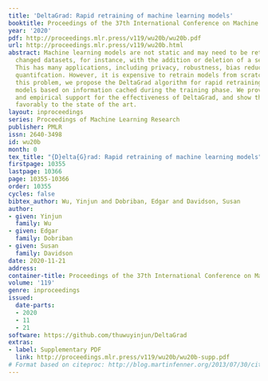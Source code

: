```yaml
---
title: 'DeltaGrad: Rapid retraining of machine learning models'
booktitle: Proceedings of the 37th International Conference on Machine Learning
year: '2020'
pdf: http://proceedings.mlr.press/v119/wu20b/wu20b.pdf
url: http://proceedings.mlr.press/v119/wu20b.html
abstract: Machine learning models are not static and may need to be retrained on slightly
  changed datasets, for instance, with the addition or deletion of a set of data points.
  This has many applications, including privacy, robustness, bias reduction, and uncertainty
  quantifcation. However, it is expensive to retrain models from scratch. To address
  this problem, we propose the DeltaGrad algorithm for rapid retraining machine learning
  models based on information cached during the training phase. We provide both theoretical
  and empirical support for the effectiveness of DeltaGrad, and show that it compares
  favorably to the state of the art.
layout: inproceedings
series: Proceedings of Machine Learning Research
publisher: PMLR
issn: 2640-3498
id: wu20b
month: 0
tex_title: "{D}elta{G}rad: Rapid retraining of machine learning models"
firstpage: 10355
lastpage: 10366
page: 10355-10366
order: 10355
cycles: false
bibtex_author: Wu, Yinjun and Dobriban, Edgar and Davidson, Susan
author:
- given: Yinjun
  family: Wu
- given: Edgar
  family: Dobriban
- given: Susan
  family: Davidson
date: 2020-11-21
address: 
container-title: Proceedings of the 37th International Conference on Machine Learning
volume: '119'
genre: inproceedings
issued:
  date-parts:
  - 2020
  - 11
  - 21
software: https://github.com/thuwuyinjun/DeltaGrad
extras:
- label: Supplementary PDF
  link: http://proceedings.mlr.press/v119/wu20b/wu20b-supp.pdf
# Format based on citeproc: http://blog.martinfenner.org/2013/07/30/citeproc-yaml-for-bibliographies/
---
```

